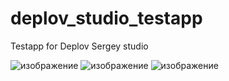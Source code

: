 # deplov_studio_testapp

Testapp for Deplov Sergey studio

![изображение](https://user-images.githubusercontent.com/3084720/136047805-b329af44-8b15-488f-b2d3-ec1edfda2038.png) ![изображение](https://user-images.githubusercontent.com/3084720/136047880-22ed0a62-6a86-4042-8747-020c17c38797.png)  ![изображение](https://user-images.githubusercontent.com/3084720/136048159-4f930295-d80f-45d6-9e9b-3f54386a9ec4.png)


